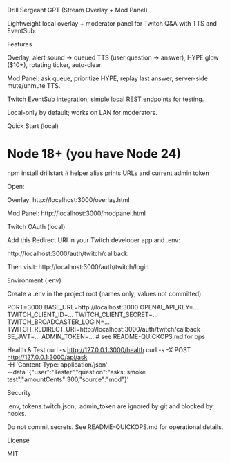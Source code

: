 Drill Sergeant GPT (Stream Overlay + Mod Panel)

Lightweight local overlay + moderator panel for Twitch Q&A with TTS and EventSub.

Features

Overlay: alert sound → queued TTS (user question → answer), HYPE glow ($10+), rotating ticker, auto-clear.

Mod Panel: ask queue, prioritize HYPE, replay last answer, server-side mute/unmute TTS.

Twitch EventSub integration; simple local REST endpoints for testing.

Local-only by default; works on LAN for moderators.

Quick Start (local)
# Node 18+ (you have Node 24)
npm install
drillstart   # helper alias prints URLs and current admin token


Open:

Overlay: http://localhost:3000/overlay.html

Mod Panel: http://localhost:3000/modpanel.html

Twitch OAuth (local)

Add this Redirect URI in your Twitch developer app and .env:

http://localhost:3000/auth/twitch/callback


Then visit: http://localhost:3000/auth/twitch/login

Environment (.env)

Create a .env in the project root (names only; values not committed):

PORT=3000
BASE_URL=http://localhost:3000
OPENAI_API_KEY=…
TWITCH_CLIENT_ID=…
TWITCH_CLIENT_SECRET=…
TWITCH_BROADCASTER_LOGIN=…
TWITCH_REDIRECT_URI=http://localhost:3000/auth/twitch/callback
SE_JWT=…
ADMIN_TOKEN=…   # see README-QUICKOPS.md for ops

Health & Test
curl -s http://127.0.0.1:3000/health
curl -s -X POST http://127.0.0.1:3000/api/ask \
  -H 'Content-Type: application/json' \
  --data '{"user":"Tester","question":"asks: smoke test","amountCents":300,"source":"mod"}'

Security

.env, tokens.twitch.json, .admin_token are ignored by git and blocked by hooks.

Do not commit secrets. See README-QUICKOPS.md for operational details.

License

MIT
